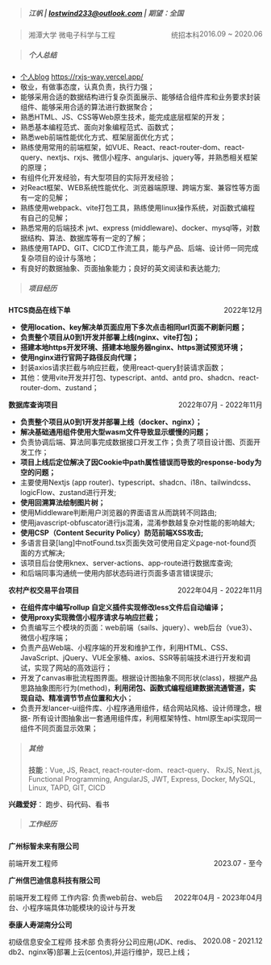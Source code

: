 > ##### 江帆 | <lostwind233@outlook.com>  | 期望：全国

> 湘潭大学<span style="float: right">2016.09 ~ 2020.06</span>
> 微电子科学与工程<span style="float: right">统招本科</span>

> ##### 个人总结

- [个人blog](https://rxjs-way.vercel.app/) https://rxjs-way.vercel.app/
- 敬业，有做事态度，认真负责，执行力强；
- 能够采用合适的数据结构进行复杂页面展示、能够结合组件库和业务要求封装组件、能够采用合适的算法进行数据聚合；
- 熟悉HTML、JS、CSS等Web原生技术，能完成底层框架的开发；
- 熟悉基本编程范式、面向对象编程范式、函数式；
- 熟悉web前端性能优化方式、框架层面优化方式；
- 熟练使用常用的前端框架，如VUE、React、react-router-dom、react-query、nextjs、rxjs、微信小程序、angularjs、jquery等，并熟悉相关框架的原理；
- 有组件化开发经验，有大型项目的实际开发经验；
- 对React框架、WEB系统性能优化、浏览器端原理、跨端方案、兼容性等方面有一定的见解；
- 熟练使用webpack、vite打包工具，熟练使用linux操作系统，对函数式编程 有自己的见解；
- 熟悉常用的后端技术 jwt、express (middleware)、docker、mysql等，对数据结构、算法、数据库等有一定的了解；
- 熟练使用TAPD、GIT、CICD工作流工具，能与产品、后端、设计师一同完成复杂项目的设计与落地；
- 有良好的数据抽象、页面抽象能力；良好的英文阅读和表达能力;

> ##### 项目经历

**HTCS商品在线下单** <span style="float: right;">2022年12月</span>
- **使用location、key解决单页面应用下多次点击相同url页面不刷新问题；**
- **负责整个项目从0到1开发并部署上线(nginx、vite打包)；**
- **搭建本地https开发环境、搭建本地服务器nginx、https测试预览环境；**
- **使用nginx进行官网子路径反向代理；**
- 封装axios请求拦截与响应拦截，使用react-query封装请求函数；
- 其他：使用vite开发并打包、typescript、antd、antd pro、shadcn、react-router-dom、zustand；

**数据库查询项目** <span style="float: right;">2022年07月 - 2022年11月</span>

- **负责整个项目从0到1开发并部署上线（docker、nginx）；**
- **解决基础通用组件使用大型wasm文件导致显示缓慢的问题；**
- 负责协调后端、算法同事完成数据接口开发工作；负责了项目设计图、页面开发工作；
- **项目上线后定位解决了因Cookie中path属性错误而导致的response-body为空的问题；**
- 主要使用Nextjs (app router)、typescript、shadcn、i18n、tailwindcss、logicFlow、zustand进行开发;
- **使用回溯算法绘制图片树；**
- 使用Middleware判断用户浏览器的界面语言从而跳转不同路由;
- 使用javascript-obfuscator进行js混淆，混淆参数越复杂对性能的影响越大;
- **使用CSP（Content Security Policy）防范前端XSS攻击;**
- 多语言目录[lang]中notFound.tsx页面失效可使用自定义page-not-found页面的方式解决;
- 该项目后台使用knex、server-actions、app-route进行数据库查询;
- 和后端同事沟通统一使用内部状态码进行页面多语言错误提示;

**农村产权交易平台项目** <span style="float: right;">2022年04月 - 2022年11月</span>

- **在组件库中编写rollup 自定义插件实现修改less文件后自动编译；**
- **使用proxy实现微信小程序请求与响应拦截；**
- 负责编写三个模块的页面：web前端（sails、jquery）、web后台（vue3）、微信小程序端；
- 负责产品Web端、小程序端的开发和维护工作，利用HTML、CSS、JavaScript、jQuery、VUE全家桶、axios、SSR等前端技术进行开发和调试，实现了网站的高效运行；
- 开发了canvas审批流程图界面。根据设计图抽象不同形状(class)，根据产品思路抽象图形行为(method)，**利用闭包、函数式编程组建数据流通管道，实现自动、精准调节节点位置和大小**；
- 负责开发lancer-ui组件库、小程序通用组件，结合网站风格、设计师理念，根据- 所有设计图抽象出一套通用组件库，利用框架特性、html原生api实现同一组件不同页面显示效果；

> ##### 其他
>
> **技能**：Vue, JS, React, react-router-dom、react-query、 RxJS, Next.js, Functional Programming, AngularJS, JWT, Express, Docker, MySQL, Linux, TAPD, GIT, CICD

**兴趣爱好**： 跑步、码代码、看书

> ##### 工作经历

**广州标智未来有限公司**

前端开发工程师 <span style="float:right;">2023.07 - 至今</span>

**广州信巴迪信息科技有限公司**

前端开发⼯程师<span style="float:right;">2022年04月 - 2023年04月</span>
⼯作内容: 负责web前台、web后台、小程序端具体功能模块的设计与开发

**泰康人寿湖南分公司**

初级信息安全工程师 技术部<span style="float:right;">2020.08 - 2021.12</span>
负责将分公司应用(JDK、redis、db2、nginx等)部署上云(centos),并运行维护，现已上线；

